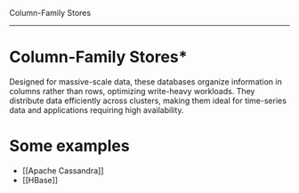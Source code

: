 Column-Family Stores

---

# **Column-Family Stores***
Designed for massive-scale data, these databases organize information in columns rather than rows, optimizing write-heavy workloads. They distribute data efficiently across clusters, making them ideal for time-series data and applications requiring high availability. 

 # **Some examples**
 - [[Apache Cassandra]]
 - [[HBase]]